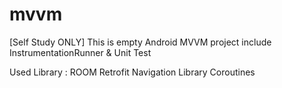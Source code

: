 # mvvm
[Self Study ONLY]
This is empty Android MVVM project include InstrumentationRunner &amp; Unit Test

Used Library :
ROOM
Retrofit
Navigation Library
Coroutines